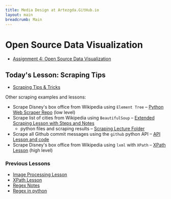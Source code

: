 ```yaml
---
title: Media Design at Artezgda.GitHub.io
layout: main
breadcrumb: Main
---
```


# Open Source Data Visualization

- [Assignment 4: Open Source Data Visualization](https://github.com/ArtezGDA/Course-Material/tree/master/OpenSourceDataVisualization.md)

## Today's Lesson: Scraping Tips

- [Scraping Tips & Tricks](https://github.com/ArtezGDA/Course-Material/tree/master/Lesson_04_Scraping_Tips_Tricks.md)

Other scraping examples and lessons:

- Scrape Disney's box office from Wikipedia using `Element Tree` – [Python Web Scraper Repo](https://github.com/ArtezGDA/python-web-scraper) (low level)
- Scrape list of cities from Wikipedia using `BeautifulSoup` – [Extended Scraping Lesson with Steps and Notes](https://github.com/ArtezGDA/Course-Material/tree/master/Lesson_09_Scraping_Notes.md)
	- python files and scraping results – [Scraping Lecture Folder](https://github.com/ArtezGDA/Course-Material/tree/master/ScrapingLecture) 
- Scrape all Github commit messages using the `github` python API – [API Lesson and code](https://github.com/ArtezGDA/Course-Material/tree/master/Lesson_05_Scraping_Github_API.md)
- Scrape Disney's box office from Wikipedia using `lxml` with `XPath` – [XPath Lesson](https://github.com/ArtezGDA/Course-Material/tree/master/Lesson_07_Scraping_with_Xpath.md) (high level)

### Previous Lessons

- [Image Processing Lesson](https://github.com/ArtezGDA/Course-Material/tree/master/Advanced/image-processing)
- [XPath Lesson](https://github.com/ArtezGDA/Course-Material/tree/master/Lesson_07_Scraping_with_Xpath.md)
- [Regex Notes](https://github.com/ArtezGDA/Course-Material/tree/master/Lesson_08_Regex.md)
- [Regex in python](https://github.com/ArtezGDA/Course-Material/tree/master/Advanced/regex/README.md)
